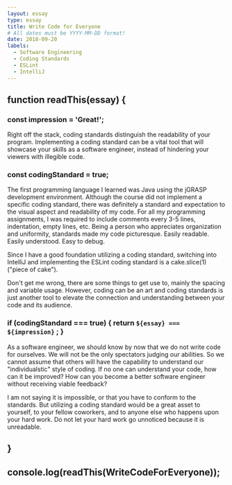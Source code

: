 ```yaml
---
layout: essay
type: essay
title: Write Code for Everyone
# All dates must be YYYY-MM-DD format!
date: 2018-09-20
labels:
  - Software Engineering
  - Coding Standards
  - ESLint
  - IntelliJ
---
```



## function readThis(essay) {
### const impression = 'Great!';
Right off the stack, coding standards distinguish the readability of your program. Implementing a coding standard can be a vital tool that will showcase your skills as a software engineer, instead of hindering your viewers with illegible code.

### const codingStandard = true;
The first programming language I learned was Java using the jGRASP development environment. Although the course did not implement a specific coding standard, there was definitely a standard and expectation to the visual aspect and readability of my code. For all my programming assignments, I was required to include comments every 3-5 lines, indentation, empty lines, etc. Being a person who appreciates organization and uniformity, standards made my code picturesque. Easily readable. Easily understood. Easy to debug.
	
Since I have a good foundation utilizing a coding standard, switching into IntelliJ and implementing the ESLint coding standard is a cake.slice(1) ("piece of cake").

Don't get me wrong, there are some things to get use to, mainly the spacing and variable usage. However, coding can be an art and coding standards is just another tool to elevate the connection and understanding between your code and its audience.

### if (codingStandard === true) { return `${essay} === ${impression}` ; }
As a software engineer, we should know by now that we do not write code for ourselves. We will not be the only spectators judging our abilities. So we cannot assume that others will have the capability to understand our "individualstic" style of coding. If no one can understand your code, how can it be improved? How can you become a better software engineer without receiving viable feedback?

I am not saying it is impossible, or that you have to conform to the standards. But utilizing a coding standard would be a great asset to yourself, to your fellow coworkers, and to anyone else who happens upon your hard work. Do not let your hard work go unnoticed because it is unreadable.

## }
## console.log(readThis(WriteCodeForEveryone));
